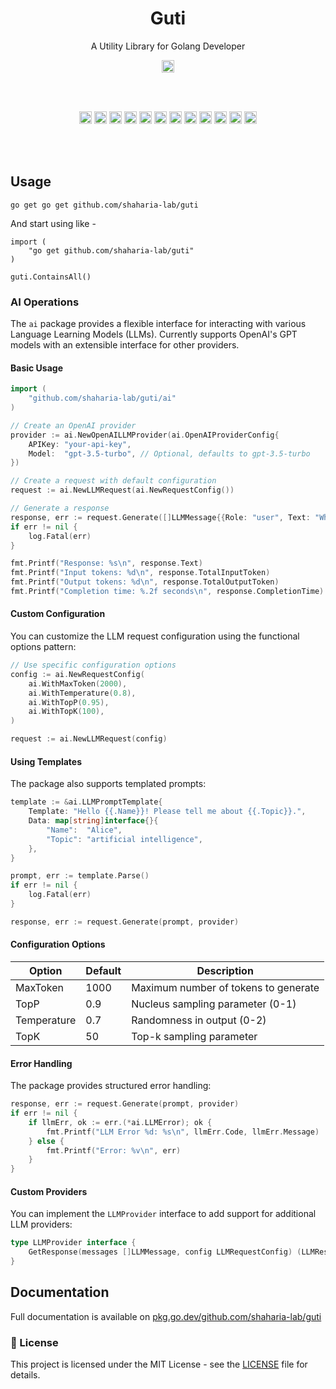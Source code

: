 <h1 align="center">Guti</h1>
<p align="center">A Utility Library for Golang Developer</p>

<p align="center">
  <a href="https://pkg.go.dev/github.com/shaharia-lab/guti"><img src="https://pkg.go.dev/badge/github.com/shaharia-lab/guti.svg" height="20"/></a>
</p><br/><br/>

<p align="center">
  <a href="https://github.com/shaharia-lab/guti/actions/workflows/CI.yaml"><img src="https://github.com/shaharia-lab/guti/actions/workflows/CI.yaml/badge.svg" height="20"/></a>
  <a href="https://codecov.io/gh/shaharia-lab/guti"><img src="https://codecov.io/gh/shaharia-lab/guti/branch/master/graph/badge.svg?token=NKTKQ45HDN" height="20"/></a>
  <a href="https://sonarcloud.io/summary/new_code?id=shaharia-lab_guti"><img src="https://sonarcloud.io/api/project_badges/measure?project=shaharia-lab_guti&metric=reliability_rating" height="20"/></a>
  <a href="https://sonarcloud.io/summary/new_code?id=shaharia-lab_guti"><img src="https://sonarcloud.io/api/project_badges/measure?project=shaharia-lab_guti&metric=vulnerabilities" height="20"/></a>
  <a href="https://sonarcloud.io/summary/new_code?id=shaharia-lab_guti"><img src="https://sonarcloud.io/api/project_badges/measure?project=shaharia-lab_guti&metric=security_rating" height="20"/></a>
  <a href="https://sonarcloud.io/summary/new_code?id=shaharia-lab_guti"><img src="https://sonarcloud.io/api/project_badges/measure?project=shaharia-lab_guti&metric=sqale_rating" height="20"/></a>
  <a href="https://sonarcloud.io/summary/new_code?id=shaharia-lab_guti"><img src="https://sonarcloud.io/api/project_badges/measure?project=shaharia-lab_guti&metric=code_smells" height="20"/></a>
  <a href="https://sonarcloud.io/summary/new_code?id=shaharia-lab_guti"><img src="https://sonarcloud.io/api/project_badges/measure?project=shaharia-lab_guti&metric=ncloc" height="20"/></a>
  <a href="https://sonarcloud.io/summary/new_code?id=shaharia-lab_guti"><img src="https://sonarcloud.io/api/project_badges/measure?project=shaharia-lab_guti&metric=alert_status" height="20"/></a>
  <a href="https://sonarcloud.io/summary/new_code?id=shaharia-lab_guti"><img src="https://sonarcloud.io/api/project_badges/measure?project=shaharia-lab_guti&metric=duplicated_lines_density" height="20"/></a>
  <a href="https://sonarcloud.io/summary/new_code?id=shaharia-lab_guti"><img src="https://sonarcloud.io/api/project_badges/measure?project=shaharia-lab_guti&metric=bugs" height="20"/></a>
  <a href="https://sonarcloud.io/summary/new_code?id=shaharia-lab_guti"><img src="https://sonarcloud.io/api/project_badges/measure?project=shaharia-lab_guti&metric=sqale_index" height="20"/></a>
</p><br/><br/>

## Usage

```shell
go get go get github.com/shaharia-lab/guti
```

And start using like -

```golang
import (
    "go get github.com/shaharia-lab/guti"
)

guti.ContainsAll()
```

### AI Operations

The `ai` package provides a flexible interface for interacting with various Language Learning Models (LLMs). Currently supports OpenAI's GPT models with an extensible interface for other providers.

#### Basic Usage

```go
import (
    "github.com/shaharia-lab/guti/ai"
)

// Create an OpenAI provider
provider := ai.NewOpenAILLMProvider(ai.OpenAIProviderConfig{
    APIKey: "your-api-key",
    Model:  "gpt-3.5-turbo", // Optional, defaults to gpt-3.5-turbo
})

// Create a request with default configuration
request := ai.NewLLMRequest(ai.NewRequestConfig())

// Generate a response
response, err := request.Generate([]LLMMessage{{Role: "user", Text: "What is the capital of France?"}}, provider)
if err != nil {
    log.Fatal(err)
}

fmt.Printf("Response: %s\n", response.Text)
fmt.Printf("Input tokens: %d\n", response.TotalInputToken)
fmt.Printf("Output tokens: %d\n", response.TotalOutputToken)
fmt.Printf("Completion time: %.2f seconds\n", response.CompletionTime)
```

#### Custom Configuration

You can customize the LLM request configuration using the functional options pattern:

```go
// Use specific configuration options
config := ai.NewRequestConfig(
    ai.WithMaxToken(2000),
    ai.WithTemperature(0.8),
    ai.WithTopP(0.95),
    ai.WithTopK(100),
)

request := ai.NewLLMRequest(config)
```

#### Using Templates

The package also supports templated prompts:

```go
template := &ai.LLMPromptTemplate{
    Template: "Hello {{.Name}}! Please tell me about {{.Topic}}.",
    Data: map[string]interface{}{
        "Name":  "Alice",
        "Topic": "artificial intelligence",
    },
}

prompt, err := template.Parse()
if err != nil {
    log.Fatal(err)
}

response, err := request.Generate(prompt, provider)
```

#### Configuration Options

| Option      | Default | Description                          |
|-------------|---------|--------------------------------------|
| MaxToken    | 1000    | Maximum number of tokens to generate |
| TopP        | 0.9     | Nucleus sampling parameter (0-1)     |
| Temperature | 0.7     | Randomness in output (0-2)           |
| TopK        | 50      | Top-k sampling parameter             |

#### Error Handling

The package provides structured error handling:

```go
response, err := request.Generate(prompt, provider)
if err != nil {
    if llmErr, ok := err.(*ai.LLMError); ok {
        fmt.Printf("LLM Error %d: %s\n", llmErr.Code, llmErr.Message)
    } else {
        fmt.Printf("Error: %v\n", err)
    }
}
```

#### Custom Providers

You can implement the `LLMProvider` interface to add support for additional LLM providers:

```go
type LLMProvider interface {
    GetResponse(messages []LLMMessage, config LLMRequestConfig) (LLMResponse, error)
}
```

## Documentation

Full documentation is available on [pkg.go.dev/github.com/shaharia-lab/guti](https://pkg.go.dev/github.com/shaharia-lab/guti#section-documentation)

### 📝 License

This project is licensed under the MIT License - see the [LICENSE](https://github.com/shaharia-lab/guti/blob/master/LICENSE) file for details.
